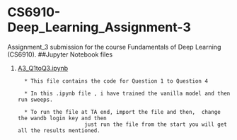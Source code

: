 # CS6910-Deep_Learning_Assignment-3
Assignment_3 submission for the course Fundamentals of Deep Learning (CS6910).
##Jupyter Notebook files
1. [A3_Q1toQ3.ipynb](https://github.com/maurya050/CS6910-Deep_Learning_Assignment-3/blob/main/A3_Q1toQ4.ipynb "Code for Question 1 to 3")
    <kbd>
    <div class="my-section" style= border: 1px solid #e1e4e8; "background-color: #f1f1f1; padding: 10px;">
        
         * This file contains the code for Question 1 to Question 4
        
         * In this .ipynb file , i have trained the vanilla model and then run sweeps.
        
         * To run the file at TA end, import the file and then,  change the wandb login key and then
                            just run the file from the start you will get all the results mentioned.
        
     </div>
    </kbd>
